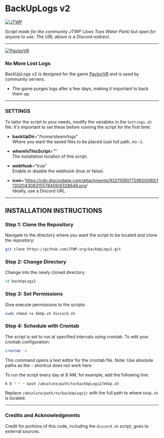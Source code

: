 
# BackUpLogs v2

[![JTWP](https://media.moddb.com/images/members/4/3380/3379652/profile/Discord_button.png)](https://www.jtwp.org)

*Script made for the community JTWP (Joes Toes Water Park) but open for anyone to use. The URL above is a Discord redirect.*

---

[![PavlovVR](https://cdn.discordapp.com/attachments/932110907729920080/1130216713493938187/pvl.jpg)](https://nodesource.com/products/nsolid)

### No More Lost Logs

BackUpLogs v2 is designed for the game [PavlovVR](https://www.vankrupt.com/) and is used by community servers.

- The game purges logs after a few days, making it important to back them up.

---

### SETTINGS

To tailor the script to your needs, modify the variables in the `Settings.sh` file. It's important to set these before running the script for the first time:

- **backUpDir**="/home/steam/logs"  
  Where you want the saved files to be placed (use full path, no `~`).

- **whereIsThisScript**=""  
  The installation location of this script.

- **webHook**="true"  
  Enable or disable the webhook (true or false).

- **icon**='https://cdn.discordapp.com/attachments/932110907729920080/1130204308315578459/6328646.png'  
  Ideally, use a Discord URL.

---

## INSTALLATION INSTRUCTIONS

### Step 1: Clone the Repository

Navigate to the directory where you want the script to be located and clone the repository:

```bash
git clone https://github.com/JTWP-org/backUpLogs2.git
```

### Step 2: Change Directory

Change into the newly cloned directory:

```bash
cd backUpLogs2
```

### Step 3: Set Permissions

Give execute permissions to the scripts:

```bash
sudo chmod +x bkUp.sh discord.sh
```

### Step 4: Schedule with Crontab

The script is set to run at specified intervals using crontab. To edit your crontab configuration:

```bash
crontab -e
```

This command opens a text editor for the crontab file. Note: Use absolute paths as the `~` shortcut does not work here.

To run the script every day at 8 AM, for example, add the following line:

```bash
0 8 * * * bash /absolute/path/to/backUpLogs2/bkUp.sh
```

Replace `/absolute/path/to/backUpLogs2/` with the full path to where `bkUp.sh` is located.

---

### Credits and Acknowledgments

Credit for portions of this code, including the `discord.sh` script, goes to external sources.
